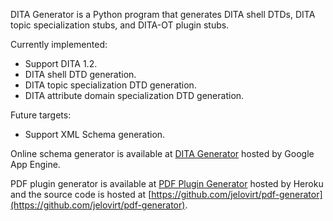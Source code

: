 DITA Generator is a Python program that generates DITA shell DTDs, DITA topic specialization stubs, and DITA-OT plugin stubs. 

Currently implemented:

* Support DITA 1.2.
* DITA shell DTD generation.
* DITA topic specialization DTD generation.
* DITA attribute domain specialization DTD generation.

Future targets:

* Support XML Schema generation.

Online schema generator is available at [DITA Generator](http://dita-generator-hrd.appspot.com/) hosted by Google App Engine.

PDF plugin generator is available at [PDF Plugin Generator](http://dita-generator.elovirta.com/) hosted by Heroku and the source code is hosted at [https://github.com/jelovirt/pdf-generator](https://github.com/jelovirt/pdf-generator).
